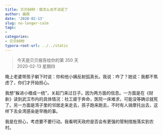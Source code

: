 ```yaml
---
title: 贝贝60秒：我怎么也不淡定了
author: 曲政
date: '2020-02-13'
slug: no-longer-calm
tags:
- 
categories:
- 贝贝60秒
typora-root-url: ../../static
---
```

> 今天是贝贝报告给你的第 350 天   
> 2020-02-13 星期四 

晚上老婆带孩子躺下时说：你和他小姨反射弧真长。我说：咋了？她说：我都不焦虑了，你们才开始担心。

我想“躲进小楼成一统”，关起门来过日子。因为两方面的信息。一方面是在《财新》读到武汉市内的具体情况：社工疲于奔命，医院一床难求，可能没等确诊就死了。另一方面是湾子里的邻居走来走去，孩子跑来跑去，不时有人骑摩托出去，这样下去全湾感染是早晚的事。

我是在担心，考虑要不要行动。我看明天政府是否会有更强的管制措施落实到农村。